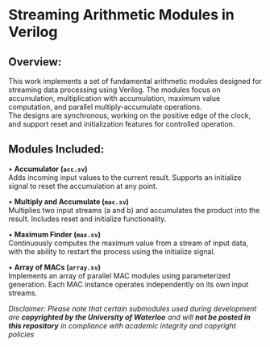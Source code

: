 # Streaming Arithmetic Modules in Verilog

## Overview:
This work implements a set of fundamental arithmetic modules designed for streaming data processing using Verilog. The modules focus on accumulation, multiplication with accumulation, maximum value computation, and parallel multiply-accumulate operations.  
The designs are synchronous, working on the positive edge of the clock, and support reset and initialization features for controlled operation.

## Modules Included:
• **Accumulator (`acc.sv`)**  
  Adds incoming input values to the current result. Supports an initialize signal to reset the accumulation at any point.

• **Multiply and Accumulate (`mac.sv`)**  
  Multiplies two input streams (a and b) and accumulates the product into the result. Includes reset and initialize functionality.

• **Maximum Finder (`max.sv`)**  
  Continuously computes the maximum value from a stream of input data, with the ability to restart the process using the initialize signal.

• **Array of MACs (`array.sv`)**  
  Implements an array of parallel MAC modules using parameterized generation. Each MAC instance operates independently on its own input streams.
  
*Disclaimer: Please note that certain submodules used during development are **copyrighted by the University of Waterloo** and will **not be posted in this repository** in compliance with academic integrity and copyright policies*
